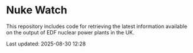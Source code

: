 # Nuke Watch

This repository includes code for retrieving the latest information available on the output of EDF nuclear power plants in the UK.

Last updated: 2025-08-30 12:28
